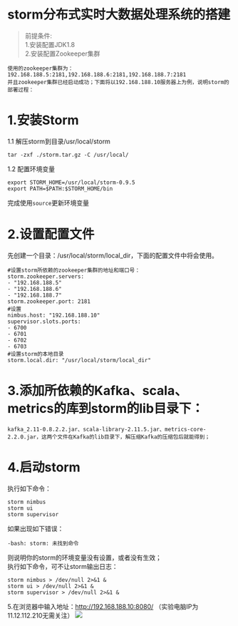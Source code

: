 # storm分布式实时大数据处理系统的搭建
> 前提条件:  
1.安装配置JDK1.8  
2.安装配置Zookeeper集群

```
使用的zookeeper集群为：192.168.188.5:2181,192.168.188.6:2181,192.168.188.7:2181
并且zookeeper集群已经启动成功；下面将以192.168.188.10服务器上为例，说明storm的部署过程：
```
# 1.安装Storm
1.1 解压storm到目录/usr/local/storm
```
tar -zxf ./storm.tar.gz -C /usr/local/

```

1.2 配置环境变量
```
export STORM_HOME=/usr/local/storm-0.9.5
export PATH=$PATH:$STORM_HOME/bin
```

完成使用`source`更新环境变量

# 2.设置配置文件
先创建一个目录：/usr/local/storm/local_dir，下面的配置文件中将会使用。
```
#设置storm所依赖的zookeeper集群的地址和端口号：
storm.zookeeper.servers:
- "192.168.188.5"
- "192.168.188.6"
- "192.168.188.7"
storm.zookeeper.port: 2181
#设置
nimbus.host: "192.168.188.10"
supervisor.slots.ports:
- 6700
- 6701
- 6702
- 6703
#设置storm的本地目录
storm.local.dir: "/usr/local/storm/local_dir"
```

# 3.添加所依赖的Kafka、scala、metrics的库到storm的lib目录下：
```
kafka_2.11-0.8.2.2.jar、scala-library-2.11.5.jar、metrics-core-2.2.0.jar，这两个文件在Kafka的lib目录下，解压缩Kafka的压缩包后就能得到；
```
# 4.启动storm
执行如下命令：
```
storm nimbus
storm ui
storm supervisor
```
如果出现如下错误：
```
-bash: storm: 未找到命令
```
则说明你的storm的环境变量没有设置，或者没有生效；  
执行如下命令，可不让storm输出日志： 
``` 
storm nimbus > /dev/null 2>&1 &
storm ui > /dev/null 2>&1 &
storm supervisor > /dev/null 2>&1 &
```
5.在浏览器中输入地址：http://192.168.188.10:8080/ （实验电脑IP为11.12.112.210无需关注）
![](https://img-blog.csdn.net/20170418172739492?watermark/2/text/aHR0cDovL2Jsb2cuY3Nkbi5uZXQvaG91aml4aW4=/font/5a6L5L2T/fontsize/400/fill/I0JBQkFCMA==/dissolve/70/gravity/Center)